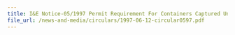 ```yaml
---
title: I&E Notice-05/1997 Permit Requirement For Containers Captured Under HS Code 9892 00 26
file_url: /news-and-media/circulars/1997-06-12-circular0597.pdf
---
```

